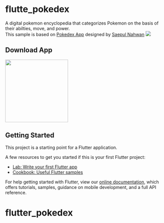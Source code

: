 # flutte_pokedex

 A digital pokemon encyclopedia that categorizes Pokemon on the basis of their abilties, move, and power.</BR>
This sample is based on [Pokedex App](https://dribbble.com/shots/6545819-Pokedex-Apps) designed by [Saepul Nahwan](https://dribbble.com/saepulnahwan23)
<img src="https://cdn.dribbble.com/users/1171520/screenshots/6545819/dribbble.png"  /> 

## Download App
<a href="https://github.com/TheAlphamerc/flutter_pokedex/releases/download/v.1.0.1/app-arm64-v8a-release.apk"><img src="https://playerzon.com/asset/download.png" width="200"></img></a>

## Getting Started

This project is a starting point for a Flutter application.

A few resources to get you started if this is your first Flutter project:

- [Lab: Write your first Flutter app](https://flutter.dev/docs/get-started/codelab)
- [Cookbook: Useful Flutter samples](https://flutter.dev/docs/cookbook)

For help getting started with Flutter, view our
[online documentation](https://flutter.dev/docs), which offers tutorials,
samples, guidance on mobile development, and a full API reference.
# flutter_pokedex
